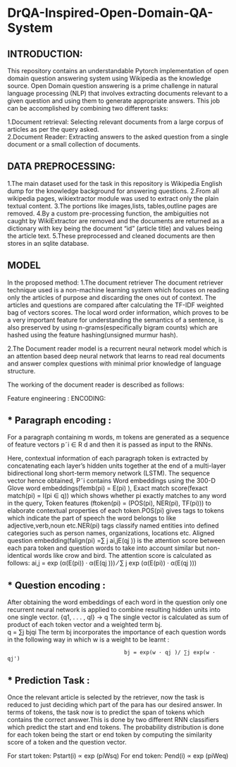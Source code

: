 # DrQA-Inspired-Open-Domain-QA-System

## INTRODUCTION:
This repository contains an understandable Pytorch implementation of open domain question answering system using Wikipedia as the knowledge source.
Open Domain question answering is a prime challenge in natural language processing (NLP) that involves extracting documents relevant to a given question and using them to generate appropriate answers.
This job can be accomplished by combining two different tasks:

   1.Document retrieval:  Selecting relevant documents from a large corpus of articles as per the query asked.  
   2.Document Reader:   Extracting answers to the asked question from a single document or a small collection of documents.
## DATA PREPROCESSING:

1.The main dataset used for the task in this repository is Wikipedia English dump for the knowledge background for answering questions.
2.From all wikipedia pages, wikiextractor module was used to extract only the plain textual content.
3.The portions like images,lists, tables,outline pages are removed.
4.By a custom pre-processing function, the ambiguities not caught by WikiExtractor are removed and the documents are returned as a dictionary with key being the document “id” (article title) and values being the article text.
5.These preprocessed and cleaned documents are then stores in an sqlite database. 

## MODEL

In the proposed method:
1.The document retriever The document retriever technique used is a non-machine learning system which focuses on reading only the articles of purpose and discarding the ones out of context. The articles and questions are compared after calculating the TF-IDF weighted bag of vectors scores. The local word order information, which proves to be a very important feature for understanding the semantics of a sentence, is also preserved by using n-grams(especifically bigram counts) which are hashed using the feature hashing(unsigned murmur hash).

2.The Document reader model is a recurrent neural network model which is an attention based deep neural network that learns to read real documents and answer complex questions with minimal prior knowledge of language structure. 

The working of the document reader is described as follows:

 Feature engineering : ENCODING:

## * Paragraph encoding :
 For a paragraph containing m words, m tokens are generated as a sequence of feature vectors p˜i ∈ R d and then it is passed as input to the RNNs.   
 
                        
Here, contextual information of each paragraph token is extracted by concatenating each layer’s hidden units together at the end of a multi-layer bidirectional long short-term memory network (LSTM). 
The sequence vector hence obtained, P˜i contains Word embeddings using the 300-D Glove word embeddings(femb(pi) = E(pi) ), 
Exact match score(fexact match(pi) = I(pi ∈ q)) which shows whether pi exactly matches to any word in the query, Token features (ftoken(pi) = (POS(pi), NER(pi), TF(pi))) to elaborate contextual properties of each token.POS(pi) gives tags to tokens which indicate the part of speech the word belongs to like adjective,verb,noun etc.NER(pi) tags classify named entities into defined categories such as person names, organizations, locations etc. Aligned question embedding(falign(pi) =∑ j ai,jE(qj )) is the attention score between each para token and question words to take into account similar but non-identical words like crow and bird. The attention score is calculated as follows: 
                 ai,j = exp (α(E(pi)) · α(E(qj )))  ⁄  ∑ j  exp (α(E(pi)) · α(E(qj )))

## * Question encoding :
After obtaining the word embeddings of each word in the question only one recurrent neural network is applied to combine resulting hidden units into one single vector. 
                                        {q1, . . . , ql} → q 
The single vector is calculated as sum of product of each token vector and a weighted term bj.  
                                         q = ∑j bjqi
The term bj incorporates the importance of each question words in the following way in which w is a weight to be learnt :

                                         bj = exp(w · qj )/ ∑j exp(w · qj') 
                                         
## * Prediction Task :
Once the relevant article is selected by the retriever, now the task is reduced to just deciding which part of the para has our desired answer. In terms of tokens, the task now is to predict the span of tokens which contains the correct answer.This is done by two different RNN classifiers which predict the start and end tokens. The probability distribution is done for each token being the start or end token by computing the similarity score of a token and the question vector.  
 
For start token:  Pstart(i) ∝ exp (piWsq)
For end token:  Pend(i) ∝ exp (piWeq)



   
 

